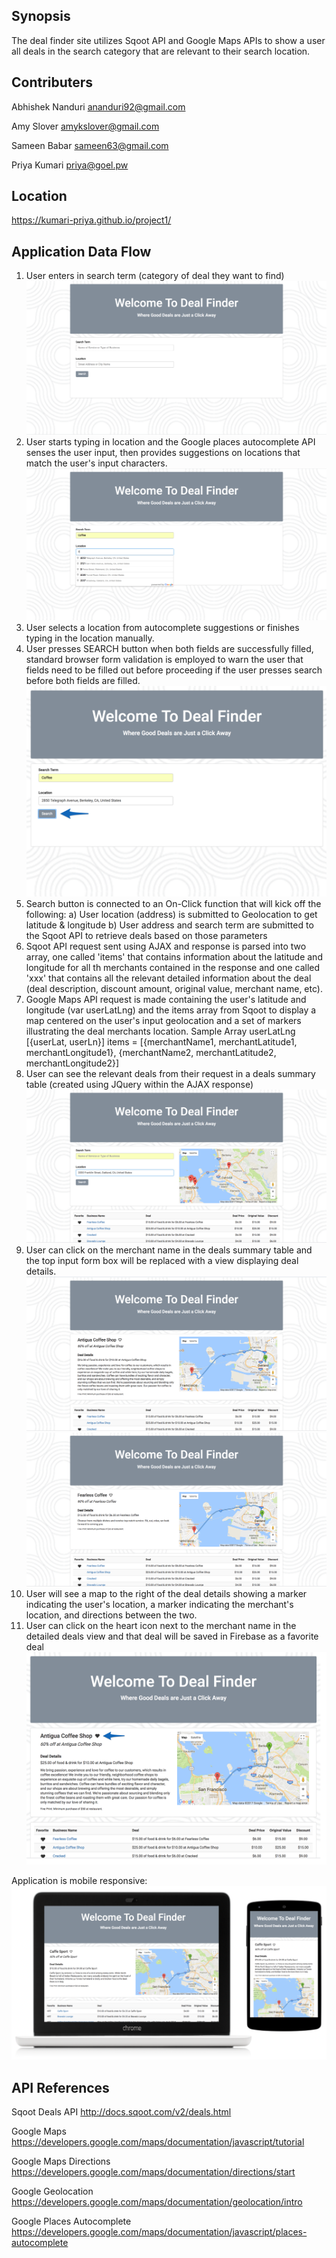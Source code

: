 Synopsis
---
The deal finder site utilizes Sqoot API and Google Maps APIs to show a user all deals in the search category that are relevant to their search location.

Contributers
---
Abhishek Nanduri
ananduri92@gmail.com

Amy Slover
amykslover@gmail.com

Sameen Babar
sameen63@gmail.com

Priya Kumari
priya@goel.pw


Location
---
https://kumari-priya.github.io/project1/

Application Data Flow
---
1. User enters in search term (category of deal they want to find)
![Alt text](/assets/img/Group_Project_Home.png?raw=true "Home Screen")
2. User starts typing in location and the Google places autocomplete API senses the user input, then provides suggestions on locations that match the user's input characters.
![Alt text](/assets/img/Group_Project_Autocomplete.png?raw=true "Autocomplete")
3. User selects a location from autocomplete suggestions or finishes typing in the location manually.
4. User presses SEARCH button when both fields are successfully filled, standard browser form validation is employed to warn the user that fields need to be filled out before proceeding if the user presses search before both fields are filled.
![Alt text](/assets/img/Group_Project_Search.png?raw=true "Ready to Search")
4. Search button is connected to an On-Click function that will kick off the following:
    a) User location (address) is submitted to Geolocation to get latitude & longitude
    b) User address and search term are submitted to the Sqoot API to retrieve deals based on those parameters
5. Sqoot API request sent using AJAX and response is parsed into two array, one called 'items' that contains information about the latitude and longitude for all th merchants contained in the response and one called 'xxx' that contains all the relevant detailed information about the deal (deal description, discount amount, original value, merchant name, etc).
6. Google Maps API request is made containing the user's latitude and longitude (var userLatLng) and the items array from Sqoot to display a map centered on the user's input geolocation and a set of markers illustrating the deal merchants location.
    Sample Array
    userLatLng [{userLat, userLn}]
    items = [{merchantName1, merchantLatitude1, merchantLongitude1}, {merchantName2, merchantLatitude2, merchantLongitude2}]
7. User can see the relevant deals from their request in a deals summary table (created using JQuery within the AJAX response)
![Alt text](/assets/img/Group_Project_SearchResults.png?raw=true "Main Deals Table")
8. User can click on the merchant name in the deals summary table and the top input form box will be replaced with a view displaying deal details.
![Alt text](/assets/img/Group_Project_DetailView1.png?raw=true "Deals Detailed View 1")
![Alt text](/assets/img/Group_Project_DetailView2.png?raw=true "Deals Detailed View 2")
9. User will see a map to the right of the deal details showing a marker indicating the user's location, a marker indicating the merchant's location, and directions between the two.
10. User can click on the heart icon next to the merchant name in the detailed deals view and that deal will be saved in Firebase as a favorite deal
![Alt text](/assets/img/Group_Project_Favorited.png?raw=true "Click the Heart to Save a Favorite Deal")

Application is mobile responsive:
![Alt text](/assets/img/DealFinder_Responsive.png?raw=true "Responsive")


API References
---

Sqoot Deals API
http://docs.sqoot.com/v2/deals.html

Google Maps
https://developers.google.com/maps/documentation/javascript/tutorial

Google Maps Directions
https://developers.google.com/maps/documentation/directions/start

Google Geolocation
https://developers.google.com/maps/documentation/geolocation/intro

Google Places Autocomplete
https://developers.google.com/maps/documentation/javascript/places-autocomplete


